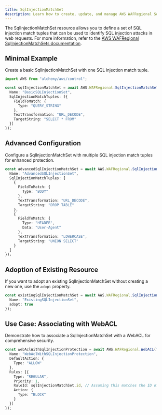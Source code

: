```yaml
---
title: SqlInjectionMatchSet
description: Learn how to create, update, and manage AWS WAFRegional SqlInjectionMatchSets using Alchemy Cloud Control.
---
```



The SqlInjectionMatchSet resource allows you to define a set of SQL injection match tuples that can be used to identify SQL injection attacks in web requests. For more information, refer to the [AWS WAFRegional SqlInjectionMatchSets documentation](https://docs.aws.amazon.com/wafregional/latest/userguide/).

## Minimal Example

Create a basic SqlInjectionMatchSet with one SQL injection match tuple.

```ts
import AWS from "alchemy/aws/control";

const sqlInjectionMatchSet = await AWS.WAFRegional.SqlInjectionMatchSet("basicSqlInjectionMatchSet", {
  Name: "BasicSQLInjectionSet",
  SqlInjectionMatchTuples: [{
    FieldToMatch: {
      Type: "QUERY_STRING"
    },
    TextTransformation: "URL_DECODE",
    TargetString: "SELECT * FROM"
  }]
});
```

## Advanced Configuration

Configure a SqlInjectionMatchSet with multiple SQL injection match tuples for enhanced protection.

```ts
const advancedSqlInjectionMatchSet = await AWS.WAFRegional.SqlInjectionMatchSet("advancedSqlInjectionMatchSet", {
  Name: "AdvancedSQLInjectionSet",
  SqlInjectionMatchTuples: [
    {
      FieldToMatch: {
        Type: "BODY"
      },
      TextTransformation: "URL_DECODE",
      TargetString: "DROP TABLE"
    },
    {
      FieldToMatch: {
        Type: "HEADER",
        Data: "User-Agent"
      },
      TextTransformation: "LOWERCASE",
      TargetString: "UNION SELECT"
    }
  ]
});
```

## Adoption of Existing Resource

If you want to adopt an existing SqlInjectionMatchSet without creating a new one, use the `adopt` property.

```ts
const existingSqlInjectionMatchSet = await AWS.WAFRegional.SqlInjectionMatchSet("existingSqlInjectionMatchSet", {
  Name: "ExistingSQLInjectionSet",
  adopt: true
});
```

## Use Case: Associating with WebACL

Demonstrate how to associate a SqlInjectionMatchSet with a WebACL for comprehensive security.

```ts
const webAclWithSqlInjectionProtection = await AWS.WAFRegional.WebACL("webAclWithSqlInjectionProtection", {
  Name: "WebAclWithSQLInjectionProtection",
  DefaultAction: {
    Type: "ALLOW"
  },
  Rules: [{
    Type: "REGULAR",
    Priority: 1,
    RuleId: sqlInjectionMatchSet.id, // Assuming this matches the ID of the created SqlInjectionMatchSet
    Action: {
      Type: "BLOCK"
    }
  }]
});
```

